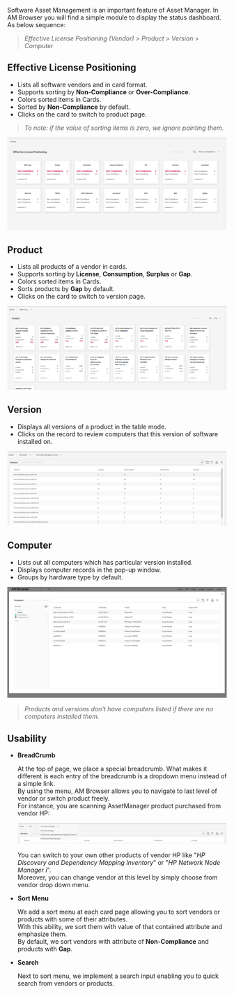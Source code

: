 
Software Asset Management is an important feature of Asset Manager.
In AM Browser you will find a simple module to display the status dashboard. As below sequence:

>  *Effective License Positioning (Vendor)* > *Product* > *Version* > *Computer*

## Effective License Positioning

- Lists all software vendors and in card format.
- Supports sorting by **Non-Compliance** or **Over-Compliance**.
- Colors sorted items in Cards.
- Sorted by **Non-Compliance** by default.
- Clicks on the card to switch to product page.

>   *To note:  if the value of sorting items is zero, we ignore painting them.*


![SAM screen shot](img/sam1.png)

## Product

- Lists all products of a vendor in cards.
- Supports sorting by **License**, **Consumption**, **Surplus** or **Gap**.
- Colors sorted items in Cards.
- Sorts products by **Gap** by default.
- Clicks on the card to switch to version page.

![SAM screen shot](img/sam2.png)

## Version

- Displays all versions of a product in the table mode.
- Clicks on the record to review computers that this version of software installed on.

![SAM screen shot](img/sam3.png)

## Computer

- Lists out all computers which has particular version installed.
- Displays computer records in the pop-up window.
- Groups by hardware type by default.

![SAM screen shot](img/sam4.png)

>  *Products and versions don't have computers listed if there are no computers installed them.*

## Usability

- **BreadCrumb**

  At the top of page, we place a special breadcrumb. What makes it different is each entry of the breadcrumb is a dropdown menu instead of a simple link.  
  By using the menu, AM Browser allows you to navigate to last level of vendor or switch product freely.  
  For instance, you are scanning AssetManager product purchased from vendor HP:

  ![SAM screenshot - breadcrumb](img/sam5.png)

  You can switch to your own other products of vendor HP like "*HP Discovery and Dependency Mapping Inventory*" or "*HP Network Node Manager i*".  
  Moreover, you can change vendor at this level by simply choose from vendor drop down menu.

- **Sort Menu**

  We add a sort menu at each card page allowing you to sort vendors or products with some of their attributes.  
  With this ability, we sort them with value of that contained attribute and emphasize them.  
  By default, we sort vendors with attribute of **Non-Compliance** and products with **Gap**.

- **Search**

  Next to sort menu, we implement a search input enabling you to quick search from vendors or products.
